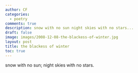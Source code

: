 ```yaml
---
author: CF
categories:
  - poetry
comments: true
description: snow with no sun night skies with no stars...
draft: false
image: images/2008-12-08-the-blackess-of-winter.jpg
layout: post
title: the blackess of winter
toc: true
---
```

    
snow with no sun; night skies with no stars.    
